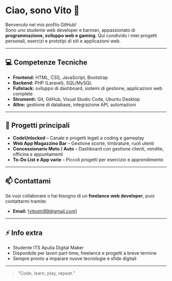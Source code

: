 # Ciao, sono Vito 👋

Benvenuto nel mio profilo GitHub!  
Sono uno studente web developer e barman, appassionato di **programmazione, sviluppo web e gaming**. Qui condivido i miei progetti personali, esercizi e prototipi di siti e applicazioni web.

---

## 💻 Competenze Tecniche

- **Frontend:** HTML, CSS, JavaScript, Bootstrap  
- **Backend:** PHP (Laravel), SQL/MySQL  
- **Fullstack:** sviluppo di dashboard, sistemi di gestione, applicazioni web complete  
- **Strumenti:** Git, GitHub, Visual Studio Code, Ubuntu Desktop  
- **Altro:** gestione di database, integrazione API, automazioni  

---

## 🚀 Progetti principali

- **CodeUnlocked** – Canale e progetti legati a coding e gameplay  
- **Web App Magazzino Bar** – Gestione scorte, timbrature, ruoli utenti  
- **Concessionario Moto / Auto** – Dashboard con gestione clienti, vendite, officina e appuntamenti  
- **To-Do List e App varie** – Piccoli progetti per esercizio e apprendimento  


---

## 📫 Contattami

Se vuoi collaborare o hai bisogno di un **freelance web developer**, puoi contattarmi tramite:  

- **Email:** [vitostri89@gmail.com]   

---

## ⚡ Info extra

- Studente ITS Apulia Digital Maker  
- Disponibile per lavori part-time, freelance e progetti a breve termine  
- Sempre pronto a imparare nuove tecnologie e sfide digitali  

---

> “Code, learn, play, repeat.”
